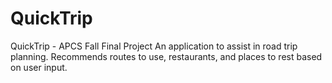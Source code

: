 # QuickTrip
QuickTrip - APCS Fall Final Project
An application to assist in road trip planning. Recommends routes to use, restaurants, and places to rest based on user input.